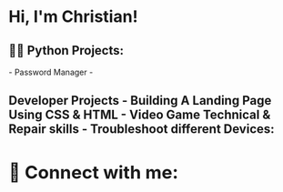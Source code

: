 <h1>Hi, I'm Christian!

<h2>👨‍💻 Python Projects:</h2>
- Password Manager
- 
<h2>Developer Projects
- Building A Landing Page Using CSS & HTML
- Video Game
<h>Technical & Repair skills
- Troubleshoot different Devices:
  
<h2> 🤳 Connect with me:</h2>


